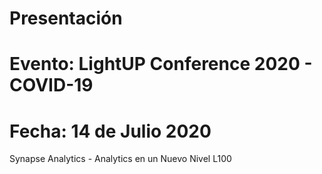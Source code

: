 # Presentación
# Evento: LightUP Conference 2020 - COVID-19
# Fecha: 14 de Julio 2020 

Synapse Analytics - Analytics en un Nuevo Nivel
L100
